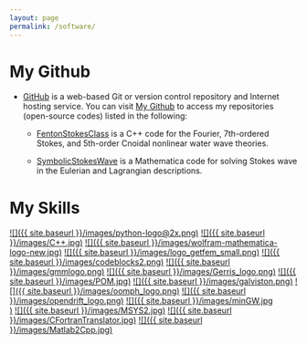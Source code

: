 ```yaml
---
layout: page
permalink: /software/
---
```


# My Github

* [GitHub](https://github.com/) is a web-based Git or version control repository and Internet hosting service. You can visit [My Github](https://github.com/FiniteTsai) to access my repositories (open-source codes) listed in the following:

  - [FentonStokesClass](https://github.com/FiniteTsai/FentonStokesClass) is a C++ code for the Fourier, 7th-ordered Stokes, and 5th-order Cnoidal nonlinear water wave theories.

  - [SymbolicStokesWave](https://github.com/FiniteTsai/SymbolicStokesWave) is a Mathematica code for solving Stokes wave in the Eulerian and Lagrangian descriptions.


# My Skills

[![]({{ site.baseurl }}/images/python-logo@2x.png)](https://www.python.org/) [![]({{ site.baseurl }}/images/C++.jpg)](http://www.stroustrup.com/C++.html)
[![]({{ site.baseurl }}/images/wolfram-mathematica-logo-new.jpg)](http://www.wolfram.com/) [![]({{ site.baseurl }}/images/logo_getfem_small.png)](http://getfem.org/)
[![]({{ site.baseurl }}/images/codeblocks2.png)](http://www.codeblocks.org/) [![]({{ site.baseurl }}/images/gmmlogo.png)](http://getfem.org/gmm/index.html)
[![]({{ site.baseurl }}/images/Gerris_logo.png)](http://gfs.sourceforge.net/wiki/index.php/Main_Page) [![]({{ site.baseurl }}/images/POM.jpg)](http://www.ccpo.odu.edu/POMWEB/)
[![]({{ site.baseurl }}/images/galviston.png)](https://github.com/ofringer/suntans) [![]({{ site.baseurl }}/images/oomph_logo.png)](http://oomph-lib.maths.man.ac.uk/doc/html/index.html)
[![]({{ site.baseurl }}/images/opendrift_logo.png)](https://github.com/opendrift/opendrift/wiki) [![]({{ site.baseurl }}/images/minGW.jpg	
)](https://www.dropbox.com/sh/597q5qjqooigf02/AACB2VJm4DtQVu3vutPdO85fa?dl=0)
[![]({{ site.baseurl }}/images/MSYS2.jpg)](https://www.msys2.org/) [![]({{ site.baseurl }}/images/CFortranTranslator.jpg)](https://github.com/CalvinNeo/CFortranTranslator)
[![]({{ site.baseurl }}/images/Matlab2Cpp.jpg)](https://github.com/jonathf/matlab2cpp)
